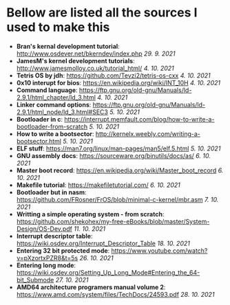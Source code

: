 
# Bellow are listed all the sources I used to make this

 - **Bran's kernal development tutorial**: http://www.osdever.net/bkerndev/index.php *29. 9. 2021*
 - **JamesM's kernel development tutorials**: http://www.jamesmolloy.co.uk/tutorial_html/ *4. 10. 2021*
 - **Tetris OS by jdh**: https://github.com/Tevzi2/tetris-os-cxx *4. 10. 2021*
 - **0x10 interupt for bios**: https://en.wikipedia.org/wiki/INT_10H *4. 10. 2021*
 - **Command language**: https://ftp.gnu.org/old-gnu/Manuals/ld-2.9.1/html_chapter/ld_3.html *4. 10. 2021*
 - **Linker command options**: https://ftp.gnu.org/old-gnu/Manuals/ld-2.9.1/html_node/ld_3.html#SEC3 *5. 10. 2021*
 - **Bootloader in c**: https://interrupt.memfault.com/blog/how-to-write-a-bootloader-from-scratch *5. 10. 2021*
 - **How to write a bootsector**: http://kernelx.weebly.com/writing-a-bootsector.html *5. 10. 2021*
 - **ELF stuff**: https://man7.org/linux/man-pages/man5/elf.5.html *5. 10. 2021*
 - **GNU assembly docs**: https://sourceware.org/binutils/docs/as/ *6. 10. 2021*
 - **Master boot record**: https://en.wikipedia.org/wiki/Master_boot_record *6. 10. 2021*
 - **Makefile tutorial**: https://makefiletutorial.com/ *6. 10. 2021*
 - **Bootloader but in nasm**: https://github.com/FRosner/FrOS/blob/minimal-c-kernel/mbr.asm *7. 10. 2021*
 - **Writting a simple operating system - from scratch**: https://github.com/shekohex/my-free-eBooks/blob/master/System-Design/OS-Dev.pdf *11. 10. 2021*
 - **Interrupt descriptor table**: https://wiki.osdev.org/Interrupt_Descriptor_Table *18. 10. 2021*
 - **Entering 32 bit protected mode**: https://www.youtube.com/watch?v=pXzortxPZR8&t=5s *26. 10. 2021*
 - **Entering long mode**: https://wiki.osdev.org/Setting_Up_Long_Mode#Entering_the_64-bit_Submode *27. 10. 2021*
 - **AMD64 architecture programers manual volume 2**: https://www.amd.com/system/files/TechDocs/24593.pdf *28. 10. 2021*